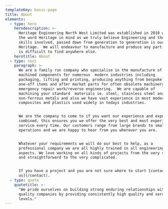 ```yaml
---
templateKey: basic-page
title: About
elements:
  - type: hero
    herodescription: >-
      Heritage Engineering North West Limited was established in 2010 with
      the word Heritage in mind as we truly believe Engineering and the
      skills involved, passed down from generation to generation is our
      Heritage.  We will endeavour to manufacture and produce any part that
      is difficult to find anywhere else.
    herotitle: About
  - type: text
    paragraph: >-
      We are a family run company who specialise in the manufacture of
      machined components for numerous  modern industries including
      packaging, lifting and printing, producing anything from bespoke
      one-off items and after market parts for often obsolete machinery to
      emergency repair work/reverse engineering.  We are capable of
      machining your standard  materials ie. steel, stainless steel and
      non-ferrous metals and also we have vast experience in most modern
      composites and plastics used widely in todays industries.


      We are the company to come to if you want our experience and expertise
      combined, this ensures you we offer the very best and most experienced
      service every time. Our customers range from large brands to smaller
      operations and we are happy to hear from you wherever you are.


      Whatever your requirements we will do our best to help, as a
      professional company we are all highly trained in all engineering
      aspects. We love working on all kinds of projects from the very simple
      and straightforward to the very complicated.


      If you have a project and you are not sure where to start [contact
      us](/contact).
  - type: quote
    quotetitle: >-
      "We pride ourselves on building strong enduring relationships with
      quality companies by providing consistently high quality and service
      levels."
---
```

